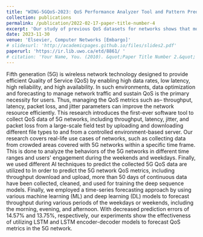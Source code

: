 ```yaml
---
title: "WING-5GQoS-2023: QoS Performance Analyzer Tool and Pattern Prediction Using Deep Sequence Models"
collection: publications
permalink: /publication/2022-02-17-paper-title-number-4
excerpt: 'Our study of previous QoS datasets for networks shows that most of the available datasets are generated either in a simulated environment or using different network performance test applications that do not reflect the real-life use cases of the network. Furthermore, some other datasets were generated in an uncontrolled environment using the 4G network, with fluctuations in performance across dayparts as the number of users varies. To overcome the shortages of available QoS datasets collected from real-time network traffic WING LABS developed a dataset named WING-5G-QoS2023 composed of four different 5G QoS metrics. '
date: 2023-11-30
venue: 'Elsevier, Computer Networks [Embargo]'
# slidesurl: 'http://academicpages.github.io/files/slides2.pdf'
paperurl: 'https://ir.lib.uwo.ca/etd/8861/ '
# citation: 'Your Name, You. (2010). &quot;Paper Title Number 2.&quot; <i>Journal 1</i>. 1(2).'
---
```


Fifth generation (5G) is wireless network technology designed to provide efficient Quality of Service (QoS) by enabling high data rates, low latency, high reliability, and high availability. In such environments, data optimization and forecasting to manage network traffic and sustain QoS is the primary necessity for users. Thus, managing the QoS metrics such as– throughput, latency, packet loss, and jitter parameters can improve the network resource efficiently. This research introduces the first-ever software tool to collect QoS data of 5G networks, including throughput, latency, jitter, and packet loss from a large-scale field test by uploading and downloading different file types to and from a controlled environment-based server. Our research covers real-life use cases of networks, such as collecting data from crowded areas covered with 5G networks within a specific time frame. This is done to analyze the behaviors of the 5G networks in different time ranges and users' engagement during the weekends and weekdays. Finally, we used different AI techniques to predict the collected 5G QoS data are utilized to   In order to predict the 5G network QoS metrics, including throughput download and upload, more than 50 days of continuous data have been collected, cleaned, and used for training the deep sequence models. Finally, we employed a time-series forecasting approach by using various machine learning (ML) and deep learning (DL) models to forecast throughput during various periods of the weekdays or weekends, including the morning, evening, and afternoon. With decreased prediction errors of 14.57% and 13.75%, respectively, our experiments show the effectiveness of utilizing LSTM and LSTM encoder-decoder models to forecast QoS metrics in the 5G network.

